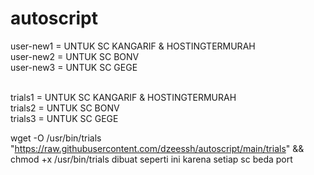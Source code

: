 # autoscript

user-new1 = UNTUK SC KANGARIF & HOSTINGTERMURAH<br>
user-new2 = UNTUK SC BONV<br>
user-new3 = UNTUK SC GEGE<br><br>

trials1 = UNTUK SC KANGARIF & HOSTINGTERMURAH<br>
trials2 = UNTUK SC BONV<br>
trials3 = UNTUK SC GEGE<br>


wget  -O /usr/bin/trials "https://raw.githubusercontent.com/dzeessh/autoscript/main/trials" && chmod +x /usr/bin/trials
dibuat seperti ini karena setiap sc beda port
